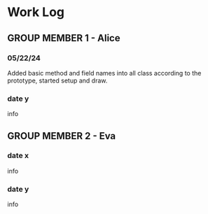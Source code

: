 # Work Log

## GROUP MEMBER 1 - Alice

### 05/22/24

Added basic method and field names into all class according to the prototype, started setup and draw.

### date y

info


## GROUP MEMBER 2 - Eva

### date x

info

### date y

info
